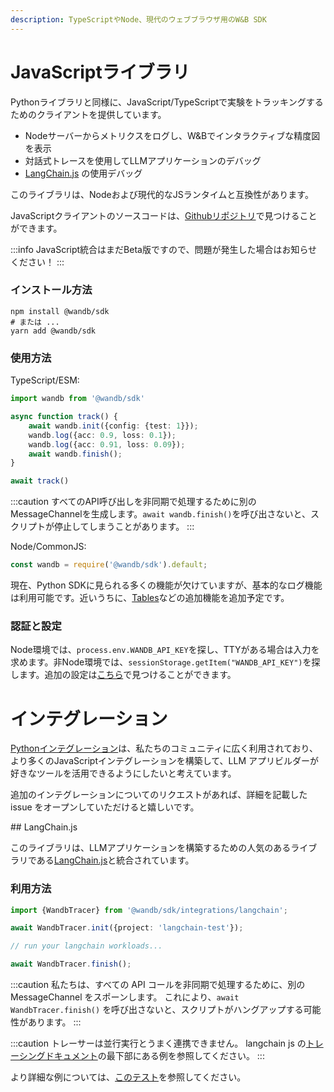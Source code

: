 ```yaml
---
description: TypeScriptやNode、現代のウェブブラウザ用のW&B SDK
---
```


# JavaScriptライブラリ

Pythonライブラリと同様に、JavaScript/TypeScriptで実験をトラッキングするためのクライアントを提供しています。

- Nodeサーバーからメトリクスをログし、W&Bでインタラクティブな精度図を表示
- 対話式トレースを使用してLLMアプリケーションのデバッグ
- [LangChain.js](https://github.com/hwchase17/langchainjs) の使用デバッグ

このライブラリは、Nodeおよび現代的なJSランタイムと互換性があります。

JavaScriptクライアントのソースコードは、[Githubリポジトリ](https://github.com/wandb/wandb-js)で見つけることができます。

:::info
JavaScript統合はまだBeta版ですので、問題が発生した場合はお知らせください！
:::

### インストール方法

```shell
npm install @wandb/sdk
# または ...
yarn add @wandb/sdk
```

### 使用方法

TypeScript/ESM:

```typescript
import wandb from '@wandb/sdk'

async function track() {
    await wandb.init({config: {test: 1}});
    wandb.log({acc: 0.9, loss: 0.1});
    wandb.log({acc: 0.91, loss: 0.09});
    await wandb.finish();
}

await track()
```

:::caution
すべてのAPI呼び出しを非同期で処理するために別のMessageChannelを生成します。`await wandb.finish()`を呼び出さないと、スクリプトが停止してしまうことがあります。
:::

Node/CommonJS:

```javascript
const wandb = require('@wandb/sdk').default;
```

現在、Python SDKに見られる多くの機能が欠けていますが、基本的なログ機能は利用可能です。近いうちに、[Tables](https://docs.wandb.ai/guides/data-vis?utm_source=github&utm_medium=code&utm_campaign=wandb&utm_content=readme)などの追加機能を追加予定です。

### 認証と設定

Node環境では、`process.env.WANDB_API_KEY`を探し、TTYがある場合は入力を求めます。非Node環境では、`sessionStorage.getItem("WANDB_API_KEY")`を探します。追加の設定は[こちら](https://github.com/wandb/wandb-js/blob/main/src/sdk/lib/config.ts)で見つけることができます。
# インテグレーション

[Pythonインテグレーション](https://docs.wandb.ai/guides/integrations)は、私たちのコミュニティに広く利用されており、より多くのJavaScriptインテグレーションを構築して、LLM アプリビルダーが好きなツールを活用できるようにしたいと考えています。

追加のインテグレーションについてのリクエストがあれば、詳細を記載した issue をオープンしていただけると嬉しいです。

## LangChain.js

このライブラリは、LLMアプリケーションを構築するための人気のあるライブラリである[LangChain.js](https://github.com/hwchase17/langchainjs)と統合されています。

### 利用方法

```typescript
import {WandbTracer} from '@wandb/sdk/integrations/langchain';

await WandbTracer.init({project: 'langchain-test'});

// run your langchain workloads...

await WandbTracer.finish();
```

:::caution
私たちは、すべての API コールを非同期で処理するために、別の MessageChannel をスポーンします。 これにより、`await WandbTracer.finish()` を呼び出さないと、スクリプトがハングアップする可能性があります。
:::

:::caution
トレーサーは並行実行とうまく連携できません。 langchain js の[トレーシングドキュメント](https://js.langchain.com/docs/production/tracing)の最下部にある例を参照してください。
:::

より詳細な例については、[このテスト](https://github.com/wandb/wandb-js/blob/main/src/sdk/integrations/langchain/langchain.test.ts)を参照してください。